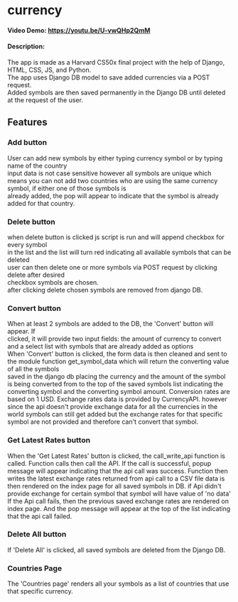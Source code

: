 # currency
#### Video Demo:  <https://youtu.be/U-vwQHp2QmM>
#### Description:
The app is made as a Harvard CS50x final project with the help of Django, HTML, CSS, JS, and 
Python.  
The app uses Django DB model to save added currencies via a POST request.  
Added symbols are then saved permanently in the Django DB until deleted at the request of the 
user.

## Features

### Add button
User can add new symbols by either typing currency symbol or by typing name of the country  
input data is not case sensitive however all symbols are unique which means you can not add
two countries who are using the same currency symbol, if either one of those symbols is  
already added, the pop will appear to indicate that the symbol is already added for that 
country.      

### Delete button
when delete button is clicked js script is run and will append checkbox for every symbol  
in the list and the list will turn red indicating all available symbols that can be deleted  
user can then delete one or more symbols via POST request by clicking delete after desired  
checkbox symbols are chosen.  
after clicking delete chosen symbols are removed from django DB.

### Convert button
When at least 2 symbols are added to the DB, the 'Convert' button will appear. If  
clicked, it will provide two input fields: the amount of currency to convert  
and a select list with symbols that are already added as options   
When 'Convert' button is clicked, the form data is then cleaned and sent to the 
module function get_symbol_data which will return the converting value of all the symbols  
saved in the django db placing the currency and the amount of the symbol is being converted from 
to the top of the saved symbols list indicating the converting symbol
and the converting symbol amount.
Conversion rates are based on 1 USD. 
Exchange rates data is provided by CurrencyAPI.
however since the api doesn't provide exchange data for all the currencies in the world
symbols can still get added but the exchange rates for that specific symbol are not provided
and therefore can't convert that symbol.

### Get Latest Rates button   
When the 'Get Latest Rates' button is clicked, the call_write_api function is called.
Function calls then call the API. If the call is 
successful, popup message will appear indicating that the api call was success.
Function then writes the latest exchange rates returned from api call to a CSV file
data is then rendered on the index page for all saved symbols in DB.
if Api didn't provide exchange for certain symbol that symbol will have value of 'no data' 
If the Api call fails, then the previous saved exchange rates are rendered on index page.
And the pop message will appear at the top of the list indicating that the api call failed.

### Delete All button
If 'Delete All' is clicked, all saved symbols are deleted from 
the Django DB. 

### Countries Page
The 'Countries page' renders all your symbols as a list of countries that use that
specific currency.
